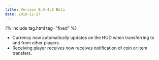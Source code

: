 ```yaml
---
title: Version 0.9.4.0 Beta
date: 2019-11-27
---
```

{% include tag.html tag="fixed" %}

- Currency now automatically updates on the HUD when transferring to and from other players.
- Receiving player receives now receives notification of coin or item transfers.

